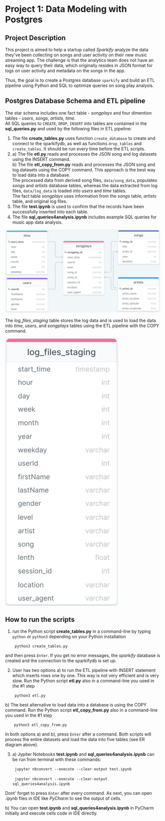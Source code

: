 # Project 1: Data Modeling with Postgres
## Project Description
This project is aimed to help a startup called *Sparkify* analyze the data they've been collecting on songs and user activity on their new music streaming app. 
The challenge is that the analytics team does not have an easy way to query their data, which originally resides in JSON format for logs on user activity and metadata on the songs in the app.

Thus, the goal is to create a Postgres database `sparkify` and build an ETL pipeline using Python and SQL to optimize queries on song play analysis.

## Postgres Database Schema and ETL pipeline
The star schema includes one fact table - *songplays* and four dimention tables - *users*, *songs*, *artists*, *time*.<br>
All SQL queries to `CREATE`, `DROP`, `INSERT` into tables are contained in the **sql_queries.py** and used by the following files in ETL pipeline:
1. The file **create_tables.py** uses function `create_database` to create and connect to the sparkifydb, as well as functions `drop_tables` and `create_tables`. It should be run every time before the ETL scripts.<br>
2.  a) The file **etl.py** reads and processes the JSON song and log datasets using the INSERT command.<br> 
    b) The file **etl_copy_from.py** reads and processes the JSON song and log datasets using the COPY command. This approach is the best way to load data into a database.<br>
The processed data from derived song files, `data/song_data`, populates *songs* and *artists* database tables, whereas the data extracted from log files, `data/log_data` is loaded into *users* and *time* tables.<br>
The fact table *songplays* uses information from the *songs* table, *artists* table, and original log files.
3. The file **test.ipynb** is used to confirm that the records have been successfully inserted into each table.
4. The file **sql_queries4analysis.ipynb** includes example SQL queries for music app data analysis.

![](sparkifydb_erd.jpg?raw=true)

The *log_files_staging* table stores the log data and is used to load the data into *time*, *users*, and *songplays* tables using the ETL pipeline with the COPY command.

![](log_files_staging.jpg?raw=true)

## How to run the scripts
1. run the Python script **create_tables.py** in a command-line by typing `python` or `python3` depending on your Python installation
        
        python3 create_tables.py
        
and then press `Enter`. If you get no error messages, the *sparkify* database is created and the connection to the sparkifydb is set up.

2. User has two options 
a) to run the ETL pipeline with INSERT statement which inserts rows one by one. This way is not very efficient and is very slow.
    Run the Python script **etl.py** also in a command-line you used in the #1 step

        python3 etl.py
    
b) The best alternative to load data into a database is using the COPY command.
    Run the Python script **etl_copy_from.py** also in a command-line you used in the #1 step

        python3 etl_copy_from.py

In both options a) and b), press `Enter` after a command. Both scripts will process the entire datasets and load the data into five tables (see ER diagram above).

3. a) Jypiter Notebooks **test.ipynb** and **sql_queries4analysis.ipynb** can be run from terminal with these commands:

        jupyter nbconvert --execute --clear-output test.ipynb
        
        jupyter nbconvert --execute --clear-output sql_queries4analysis.ipynb
Dont' forget to press `Enter` after every command. As next, you can open .ipynb files in IDE like *PyCharm* to see the output of cells.

   b) You can open **test.ipynb** and **sql_queries4analysis.ipynb** in PyCharm initially and execute cells code in IDE directly.
